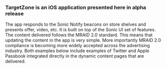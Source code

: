 ### TargetZone is an iOS application presented here in alpha release 

The app responds to the Sonic Notify beacons on store shelves and presents offer, video, etc. It is built on top of the Sonic UI set of features. The content delivered follows the MRAID 2.0 standard. This means that updating the content in the app is very simple. More importantly MRAID 2.0 compliance is becoming more 
widely accepted across the advertising industry. Both examples below include examples of Twitter and Apple Passbook integrated directly in the dynamic content pages that are delivered. 
